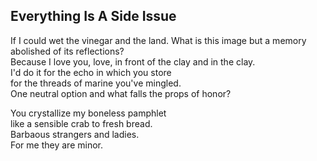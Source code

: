 Everything Is A Side Issue
--------------------------
If I could wet the vinegar and the land. What is this image but a memory abolished of its reflections?  
Because I love you, love, in front of the clay and in the clay.  
I'd do it for the echo in which you store  
for the threads of marine you've mingled.  
One neutral option and what falls the props of honor?  
  
You crystallize my boneless pamphlet  
like a sensible crab to fresh bread.  
Barbaous strangers and ladies.  
For me they are minor.  
